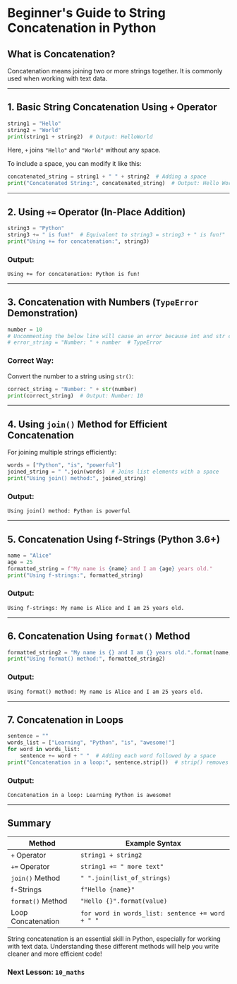 # Beginner's Guide to String Concatenation in Python

## What is Concatenation?

Concatenation means joining two or more strings together. It is commonly used when working with text data.

---

## 1. Basic String Concatenation Using `+` Operator

```python
string1 = "Hello"
string2 = "World"
print(string1 + string2)  # Output: HelloWorld
```

Here, `+` joins `"Hello"` and `"World"` without any space.

To include a space, you can modify it like this:

```python
concatenated_string = string1 + " " + string2  # Adding a space
print("Concatenated String:", concatenated_string)  # Output: Hello World
```

---

## 2. Using `+=` Operator (In-Place Addition)

```python
string3 = "Python"
string3 += " is fun!"  # Equivalent to string3 = string3 + " is fun!"
print("Using += for concatenation:", string3)
```

### Output:

```
Using += for concatenation: Python is fun!
```

---

## 3. Concatenation with Numbers (`TypeError` Demonstration)

```python
number = 10
# Uncommenting the below line will cause an error because int and str cannot be directly concatenated
# error_string = "Number: " + number  # TypeError
```

### Correct Way:

Convert the number to a string using `str()`:

```python
correct_string = "Number: " + str(number)
print(correct_string)  # Output: Number: 10
```

---

## 4. Using `join()` Method for Efficient Concatenation

For joining multiple strings efficiently:

```python
words = ["Python", "is", "powerful"]
joined_string = " ".join(words)  # Joins list elements with a space
print("Using join() method:", joined_string)
```

### Output:

```
Using join() method: Python is powerful
```

---

## 5. Concatenation Using f-Strings (Python 3.6+)

```python
name = "Alice"
age = 25
formatted_string = f"My name is {name} and I am {age} years old."
print("Using f-strings:", formatted_string)
```

### Output:

```
Using f-strings: My name is Alice and I am 25 years old.
```

---

## 6. Concatenation Using `format()` Method

```python
formatted_string2 = "My name is {} and I am {} years old.".format(name, age)
print("Using format() method:", formatted_string2)
```

### Output:

```
Using format() method: My name is Alice and I am 25 years old.
```

---

## 7. Concatenation in Loops

```python
sentence = ""
words_list = ["Learning", "Python", "is", "awesome!"]
for word in words_list:
    sentence += word + " "  # Adding each word followed by a space
print("Concatenation in a loop:", sentence.strip())  # strip() removes trailing space
```

### Output:

```
Concatenation in a loop: Learning Python is awesome!
```

---

## Summary

| Method             | Example Syntax                                   |
| ------------------ | ------------------------------------------------ |
| `+` Operator       | `string1 + string2`                              |
| `+=` Operator      | `string1 += " more text"`                        |
| `join()` Method    | `" ".join(list_of_strings)`                      |
| f-Strings          | `f"Hello {name}"`                                |
| `format()` Method  | `"Hello {}".format(value)`                       |
| Loop Concatenation | `for word in words_list: sentence += word + " "` |

String concatenation is an essential skill in Python, especially for working with text data. Understanding these different methods will help you write cleaner and more efficient code!

### Next Lesson: **`10_maths`**
